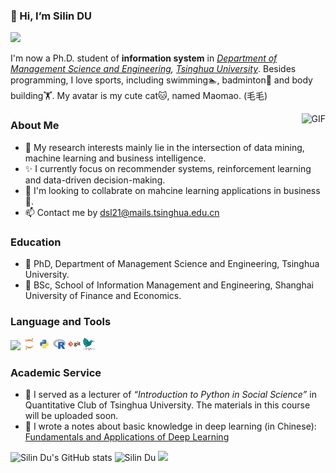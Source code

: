 ### 👋 Hi, I’m Silin DU </font>
![](https://visitor-badge.glitch.me/badge?page_id=Doslim.Doslim)

I'm now a Ph.D. student of **information system** in *[Department of Management Science and Engineering](https://www.sem.tsinghua.edu.cn/mse/), [Tsinghua University](https://www.tsinghua.edu.cn/)*. Besides programming, I love sports, including swimming🏊, badminton🏸️ and body building🏋️. My avatar is my cute cat🐱, named Maomao. (毛毛)

 <img align="right" alt="GIF" src="https://media0.giphy.com/media/qgQUggAC3Pfv687qPC/giphy.gif?cid=ecf05e47pcnf60xwxirs8y1bhtcqkqilodjw2coxx1y5i1n2&rid=giphy.gif&ct=g" />
 
### About Me
- 👀 My research interests mainly lie in the intersection of data mining, machine learning and business intelligence.
- ✨ I currently focus on recommender systems, reinforcement learning and data-driven decision-making.
- 🙌 I'm looking to collabrate on mahcine learning applications in business🤝.
- 📫 Contact me by dsl21@mails.tsinghua.edu.cn

### Education
- 🏫 PhD, Department of Management Science and Engineering, Tsinghua University.
- 🏫 BSc, School of Information Management and Engineering, Shanghai University of Finance and Economics.

### Language and Tools

<code><img height="20" src="https://pytorch.org/assets/images/logo-icon.svg"></code>
<code><img height="20" src="https://raw.githubusercontent.com/github/explore/80688e429a7d4ef2fca1e82350fe8e3517d3494d/topics/jupyter-notebook/jupyter-notebook.png"></code>
<code><img height="20" src="https://raw.githubusercontent.com/github/explore/80688e429a7d4ef2fca1e82350fe8e3517d3494d/topics/python/python.png"></code>
<code><img height="20" src="https://raw.githubusercontent.com/github/explore/80688e429a7d4ef2fca1e82350fe8e3517d3494d/topics/r/r.png"></code>
<code><img height="20" src="https://raw.githubusercontent.com/github/explore/80688e429a7d4ef2fca1e82350fe8e3517d3494d/topics/git/git.png"></code>
<code><img height="20" src="https://raw.githubusercontent.com/github/explore/80688e429a7d4ef2fca1e82350fe8e3517d3494d/topics/latex/latex.png"></code>


### Academic Service
- 📖 I served as a lecturer of *“Introduction to Python in Social Science”* in Quantitative Club of Tsinghua University. The materials in this course will be uploaded soon.
- 📖 I wrote a notes about basic knowledge in deep learning (in Chinese): [Fundamentals and Applications of Deep Learning](https://github.com/doslim/Fundamentals-and-Applications-of-Deep-Learning)

![Silin Du's GitHub stats](https://github-readme-stats.vercel.app/api?username=doslim&theme=tokyonight&show_icons=true&count_private=true&include_all_commits=true) ![Silin Du](https://github-readme-stats.vercel.app/api/top-langs/?username=doslim&hide=html&layout=compact&theme=tokyonight)
![](https://github-profile-summary-cards.vercel.app/api/cards/profile-details?username=doslim&theme=tokyonight&count_private=true&include_all_commits=true)

<!---
doslim/doslim is a ✨ special ✨ repository because its `README.md` (this file) appears on your GitHub profile.
You can click the Preview link to take a look at your changes.
--->
